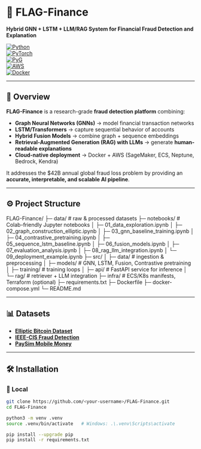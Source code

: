 # 🚀 FLAG-Finance  
**Hybrid GNN + LSTM + LLM/RAG System for Financial Fraud Detection and Explanation**

[![Python](https://img.shields.io/badge/python-3.10+-blue.svg)](https://www.python.org/)  
[![PyTorch](https://img.shields.io/badge/PyTorch-2.2-red.svg)](https://pytorch.org/)  
[![PyG](https://img.shields.io/badge/PyTorch%20Geometric-2.6-green.svg)](https://pytorch-geometric.readthedocs.io/)  
[![AWS](https://img.shields.io/badge/AWS-SageMaker%20%7C%20ECS%20%7C%20Neptune-orange.svg)](https://aws.amazon.com/)  
[![Docker](https://img.shields.io/badge/Docker-ready-blue.svg)](https://www.docker.com/)  

---

## 📖 Overview
**FLAG-Finance** is a research-grade **fraud detection platform** combining:

- **Graph Neural Networks (GNNs)** → model financial transaction networks  
- **LSTM/Transformers** → capture sequential behavior of accounts  
- **Hybrid Fusion Models** → combine graph + sequence embeddings  
- **Retrieval-Augmented Generation (RAG) with LLMs** → generate **human-readable explanations**  
- **Cloud-native deployment** → Docker + AWS (SageMaker, ECS, Neptune, Bedrock, Kendra)  

It addresses the $42B annual global fraud loss problem by providing an **accurate, interpretable, and scalable AI pipeline**.

---

## ⚙️ Project Structure
FLAG-Finance/
├─ data/ # raw & processed datasets
├─ notebooks/ # Colab-friendly Jupyter notebooks
│ ├─ 01_data_exploration.ipynb
│ ├─ 02_graph_construction_elliptic.ipynb
│ ├─ 03_gnn_baseline_training.ipynb
│ ├─ 04_contrastive_pretraining.ipynb
│ ├─ 05_sequence_lstm_baseline.ipynb
│ ├─ 06_fusion_models.ipynb
│ ├─ 07_evaluation_analysis.ipynb
│ ├─ 08_rag_llm_integration.ipynb
│ └─ 09_deployment_example.ipynb
├─ src/
│ ├─ data/ # ingestion & preprocessing
│ ├─ models/ # GNN, LSTM, Fusion, Contrastive pretraining
│ ├─ training/ # training loops
│ ├─ api/ # FastAPI service for inference
│ └─ rag/ # retriever + LLM integration
├─ infra/ # ECS/K8s manifests, Terraform (optional)
├─ requirements.txt
├─ Dockerfile
├─ docker-compose.yml
└─ README.md

---

## 📊 Datasets
- **[Elliptic Bitcoin Dataset](https://www.kaggle.com/datasets/ellipticco/elliptic-data-set)**  
- **[IEEE-CIS Fraud Detection](https://www.kaggle.com/c/ieee-fraud-detection)**  
- **[PaySim Mobile Money](https://www.kaggle.com/datasets/ealaxi/paysim1)**  

---

## 🛠 Installation

### 🔹 Local
```bash
git clone https://github.com/<your-username>/FLAG-Finance.git
cd FLAG-Finance

python3 -m venv .venv
source .venv/bin/activate   # Windows: .\.venv\Scripts\activate

pip install --upgrade pip
pip install -r requirements.txt

